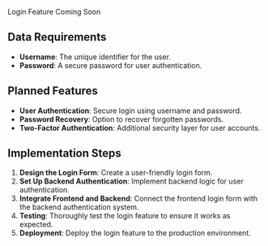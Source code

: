 Login Feature Coming Soon

## Data Requirements
- **Username**: The unique identifier for the user.
- **Password**: A secure password for user authentication.

## Planned Features
- **User Authentication**: Secure login using username and password.
- **Password Recovery**: Option to recover forgotten passwords.
- **Two-Factor Authentication**: Additional security layer for user accounts.

## Implementation Steps
1. **Design the Login Form**: Create a user-friendly login form.
2. **Set Up Backend Authentication**: Implement backend logic for user authentication.
3. **Integrate Frontend and Backend**: Connect the frontend login form with the backend authentication system.
4. **Testing**: Thoroughly test the login feature to ensure it works as expected.
5. **Deployment**: Deploy the login feature to the production environment.